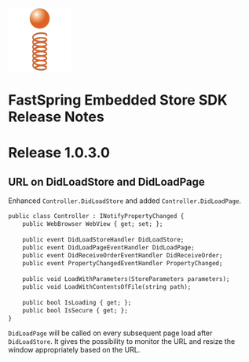 <html>
<head>
<meta http-equiv="Content-type" content="text/html; charset=utf-8">
<title>Release Notes FsprgEmbeddedStoreSDK</title>
<link rel='stylesheet' href='HOW_TO/style.css' type='text/css'/>
</head>
<body>

<img id="logo" src="HOW_TO/fastspring_logo.png"/>

<h1 id='header'>FastSpring Embedded Store SDK<br/>Release Notes</h1>




# Release 1.0.3.0 #

## URL on DidLoadStore and DidLoadPage ##
Enhanced `Controller.DidLoadStore` and added `Controller.DidLoadPage`.

	public class Controller : INotifyPropertyChanged {
        public WebBrowser WebView { get; set; };

        public event DidLoadStoreHandler DidLoadStore;
        public event DidLoadPageEventHandler DidLoadPage;
        public event DidReceiveOrderEventHandler DidReceiveOrder;
        public event PropertyChangedEventHandler PropertyChanged;

        public void LoadWithParameters(StoreParameters parameters);
        public void LoadWithContentsOfFile(string path);

        public bool IsLoading { get; };
        public bool IsSecure { get; };
	}

`DidLoadPage` will be called on every subsequent page load after `DidLoadStore`. It gives the possibility to monitor the URL and resize the window appropriately based on the URL.

</body></html>
